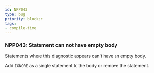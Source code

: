 ```yaml
---
id: NPP043
type: bug
priority: blocker
tags:
- compile-time 
---
```


### NPP043: Statement can not have empty body
Statements where this diagnostic appears can't have an empty body.

Add `IGNORE` as a single statement to the body or remove the statement.
